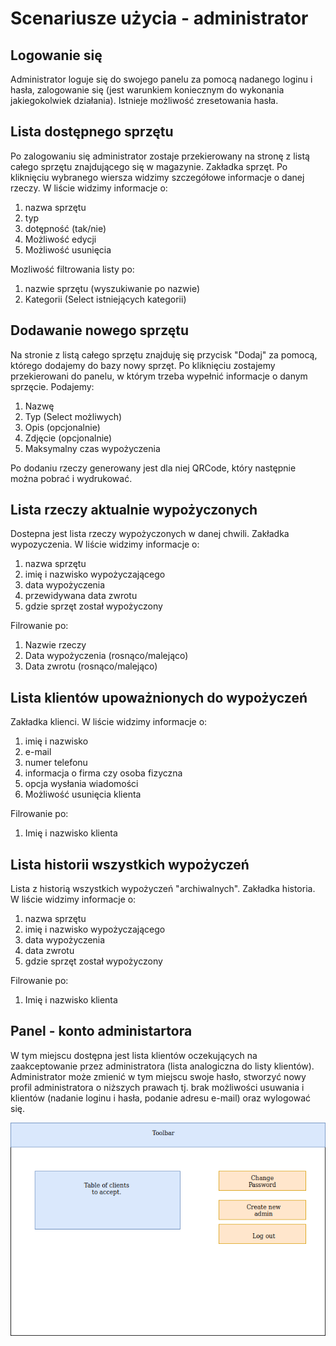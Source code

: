# Scenariusze użycia - administrator

## Logowanie się
Administrator loguje się do swojego panelu za pomocą nadanego loginu i hasła, zalogowanie się (jest warunkiem koniecznym do wykonania jakiegokolwiek działania). Istnieje możliwość zresetowania hasła.

## Lista dostępnego sprzętu
Po zalogowaniu się administrator zostaje przekierowany na stronę z listą całego sprzętu znajdującego się w magazynie. Zakładka sprzęt. Po kliknięciu wybranego wiersza widzimy szczegółowe informacje o danej rzeczy.
W liście widzimy informacje o:
1. nazwa sprzętu
2. typ
3. dotępność (tak/nie)
4. Możliwość edycji
5. Możliwość usunięcia

Mozliwość filtrowania listy po:
1. nazwie sprzętu (wyszukiwanie po nazwie)
2. Kategorii (Select istniejących kategorii)

## Dodawanie nowego sprzętu
Na stronie z listą całego sprzętu znajduję się przycisk "Dodaj" za pomocą, którego dodajemy do bazy nowy sprzęt. Po kliknięciu zostajemy przekierowani do panelu, w którym trzeba wypełnić informacje o danym sprzęcie. Podajemy:
1. Nazwę
2. Typ (Select możliwych)
3. Opis (opcjonalnie)
4. Zdjęcie (opcjonalnie)
5. Maksymalny czas wypożyczenia 

Po dodaniu rzeczy generowany jest dla niej QRCode, który następnie można pobrać i wydrukować.

## Lista rzeczy aktualnie wypożyczonych
Dostepna jest lista rzeczy wypożyczonych w danej chwili. Zakładka wypozyczenia.
W liście widzimy informacje o:
1. nazwa sprzętu
2. imię i nazwisko wypożyczającego
3. data wypożyczenia
4. przewidywana data zwrotu
5. gdzie sprzęt został wypożyczony

Filrowanie po:
1. Nazwie rzeczy
2. Data wypożyczenia (rosnąco/malejąco)
3. Data zwrotu (rosnąco/malejąco)

## Lista klientów upoważnionych do wypożyczeń
 Zakładka klienci.
W liście widzimy informacje o:
1. imię i nazwisko
2. e-mail
3. numer telefonu
4. informacja o firma czy osoba fizyczna
5. opcja wysłania wiadomości
6. Możliwość usunięcia klienta

Filrowanie po:
1. Imię i nazwisko klienta

## Lista historii wszystkich wypożyczeń
Lista z historią wszystkich wypożyczeń "archiwalnych". Zakładka historia.
W liście widzimy informacje o:
1. nazwa sprzętu
2. imię i nazwisko wypożyczającego
3. data wypożyczenia
4. data zwrotu
5. gdzie sprzęt został wypożyczony

Filrowanie po:
1. Imię i nazwisko klienta

## Panel - konto administartora
W tym miejscu dostępna jest lista klientów oczekujących na zaakceptowanie przez administratora (lista analogiczna do listy klientów). Administrator może zmienić w tym miejscu swoje hasło, stworzyć nowy profil administratora o niższych prawach tj. brak możliwości usuwania i klientów (nadanie loginu i hasła, podanie adresu e-mail)  oraz wylogować się.

![adminPage](./img/AdminPage-1.png)



